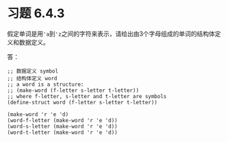 # 习题 6.4.3
假定单词是用`'a`到`'z`之间的字符来表示，请给出由3个字母组成的单词的结构体定义和数据定义。  
  
答：  
```
;; 数据定义 symbol
;; 结构体定义 word
;; a word is a structure:
;; (make-word (f-letter s-letter t-letter))
;; where f-letter, s-letter and t-letter are symbols
(define-struct word (f-letter s-letter t-letter))

(make-word 'r 'e 'd)
(word-f-letter (make-word 'r 'e 'd))
(word-s-letter (make-word 'r 'e 'd))
(word-t-letter (make-word 'r 'e 'd))
```